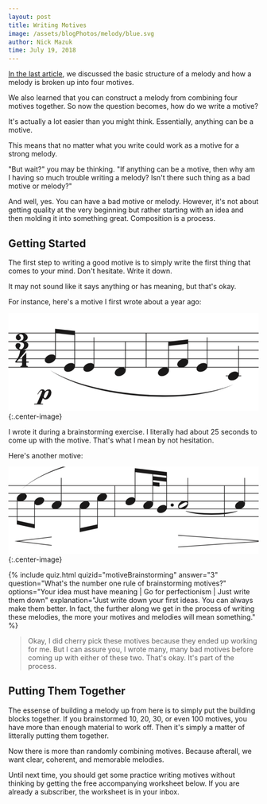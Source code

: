 ```yaml
---
layout: post
title: Writing Motives
image: /assets/blogPhotos/melody/blue.svg
author: Nick Mazuk
time: July 19, 2018
---
```


[In the last article](/blog/BuildingBlocksOfMelody), we discussed the basic structure of a melody and how a melody is broken up into four motives.

We also learned that you can construct a melody from combining four motives together. So now the question becomes, how do we write a motive?

<!--end-of-intro-->

It's actually a lot easier than you might think. Essentially, anything can be a motive.

This means that no matter what you write could work as a motive for a strong melody.

"But wait?" you may be thinking. "If anything can be a motive, then why am I having so much trouble writing a melody? Isn't there such thing as a bad motive or melody?"

And well, yes. You can have a bad motive or melody. However, it's not about getting quality at the very beginning but rather starting with an idea and then molding it into something great. Composition is a process.

## Getting Started

The first step to writing a good motive is to simply write the first thing that comes to your mind. Don't hesitate. Write it down.

It may not sound like it says anything or has meaning, but that's okay.

For instance, here's a motive I first wrote about a year ago:

![Sample Motive 1](/blog/resources/greenFieldsMotive1.png "Sample Motive 1"){:.center-image}

I wrote it during a brainstorming exercise. I literally had about 25 seconds to come up with the motive. That's what I mean by not hesitation.

Here's another motive:

![Sample Motive 2](/blog/resources/greenFieldsMotive2.png "Sample Motive 2"){:.center-image}

{% include quiz.html quizid="motiveBrainstorming" answer="3" question="What's the number one rule of brainstorming motives?" options="Your idea must have meaning | Go for perfectionism | Just write them down" explanation="Just write down your first ideas. You can always make them better. In fact, the further along we get in the process of writing these melodies, the more your motives and melodies will mean something." %}

> Okay, I did cherry pick these motives because they ended up working for me. But I can assure you, I wrote many, many bad motives before coming up with either of these two. That's okay. It's part of the process.

## Putting Them Together

The essense of building a melody up from here is to simply put the building blocks together. If you brainstormed 10, 20, 30, or even 100 motives, you have more than enough material to work off. Then it's simply a matter of litterally putting them together.

Now there is more than randomly combining motives. Because afterall, we want clear, coherent, and memorable melodies.

Until next time, you should get some practice writing motives without thinking by getting the free accompanying worksheet below. If you are already a subscriber, the worksheet is in your inbox.
